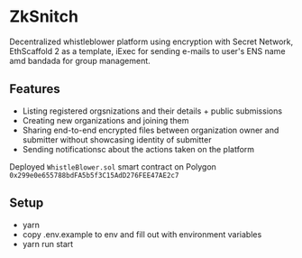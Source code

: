 # ZkSnitch

Decentralized whistleblower platform using encryption with Secret Network, EthScaffold 2 as a template, iExec for sending e-mails to user's ENS name amd bandada for group management.

## Features

- Listing registered orgsnizations and their details + public submissions
- Creating new organizations and joining them
- Sharing end-to-end encrypted files between organization owner and submitter without showcasing identity of submitter
- Sending notificationsc about the actions taken on the platform

Deployed `WhistleBlower.sol` smart contract on Polygon `0x299e0e655788bdFA5b5f3C15AdD276FEE47AE2c7`

## Setup

- yarn
- copy .env.example to env and fill out with environment variables
- yarn run start
